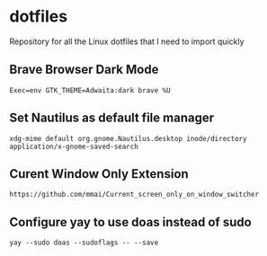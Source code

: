 # **dotfiles**
Repository for all the Linux dotfiles that I need to import quickly

## **Brave Browser Dark Mode**

    Exec=env GTK_THEME=Adwaita:dark brave %U

## **Set Nautilus as default file manager**

    xdg-mime default org.gnome.Nautilus.desktop inode/directory application/x-gnome-saved-search

## **Curent Window Only Extension**
    
    https://github.com/mmai/Current_screen_only_on_window_switcher

## **Configure yay to use doas instead of sudo**
    yay --sudo doas --sudoflags -- --save

